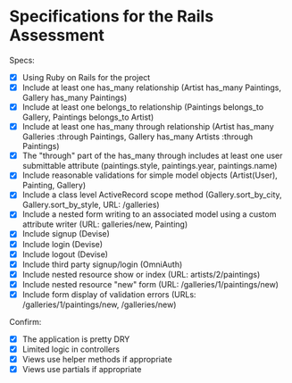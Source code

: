 # Specifications for the Rails Assessment

Specs:
- [x] Using Ruby on Rails for the project
- [x] Include at least one has_many relationship (Artist has_many Paintings, Gallery has_many Paintings)
- [x] Include at least one belongs_to relationship (Paintings belongs_to Gallery, Paintings belongs_to Artist)
- [x] Include at least one has_many through relationship (Artist has_many Galleries :through Paintings, Gallery has_many Artists :through Paintings)
- [x] The "through" part of the has_many through includes at least one user submittable attribute (paintings.style, paintings.year, paintings.name)
- [x] Include reasonable validations for simple model objects (Artist(User), Painting, Gallery)
- [x] Include a class level ActiveRecord scope method (Gallery.sort_by_city, Gallery.sort_by_style, URL: /galleries)
- [x] Include a nested form writing to an associated model using a custom attribute writer (URL: galleries/new, Painting)
- [x] Include signup (Devise)
- [x] Include login (Devise)
- [x] Include logout (Devise)
- [x] Include third party signup/login (OmniAuth)
- [x] Include nested resource show or index (URL: artists/2/paintings)
- [x] Include nested resource "new" form (URL: /galleries/1/paintings/new)
- [x] Include form display of validation errors (URLs: /galleries/1/paintings/new, /galleries/new)

Confirm:
- [x] The application is pretty DRY
- [x] Limited logic in controllers
- [x] Views use helper methods if appropriate
- [x] Views use partials if appropriate
